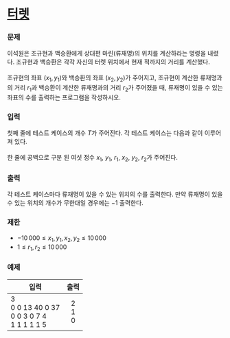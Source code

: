 # [터렛](https://www.acmicpc.net/problem/1002)

### 문제

이석원은 조규현과 백승환에게 상대편 마린(류재명)의 위치를 계산하라는 명령을 내렸다. 조규현과 백승환은 각각 자신의 터렛 위치에서 현재 적까지의 거리를 계산했다.<br><br>
조규현의 좌표 $(x_1, y_1)$와 백승환의 좌표 $(x_2, y_2)$가 주어지고, 조규현이 계산한 류재명과의 거리 $r_1$과 백승환이 계산한 류재명과의 거리 $r_2$가 주어졌을 때, 류재명이 있을 수 있는 좌표의 수를 출력하는 프로그램을 작성하시오.

### 입력

첫째 줄에 테스트 케이스의 개수 $T$가 주어진다. 각 테스트 케이스는 다음과 같이 이루어져 있다.<br><br>
한 줄에 공백으로 구분 된 여섯 정수 $x_1$, $y_1$, $r_1$, $x_2$, $y_2$, $r_2$가 주어진다.

### 출력

각 테스트 케이스마다 류재명이 있을 수 있는 위치의 수를 출력한다. 만약 류재명이 있을 수 있는 위치의 개수가 무한대일 경우에는 $-1$ 출력한다.

### 제한

- $-10\,000 ≤ x_1, y_1, x_2, y_2 ≤ 10\,000$
- $1 ≤ r_1, r_2 ≤ 10\,000$

### 예제

| 입력                                              |    출력     |
| ------------------------------------------------- | :---------: |
| 3<br>0 0 13 40 0 37<br>0 0 3 0 7 4<br>1 1 1 1 1 5 | 2<br>1<br>0 |
